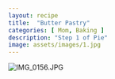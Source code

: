 ```yaml
---
layout: recipe
title:  "Butter Pastry"
categories: [ Mom, Baking ]
description: "Step 1 of Pie"
image: assets/images/1.jpg
---
```

![IMG_0156.JPG]({{site.baseurl}}/image/IMG_0156.JPG)
